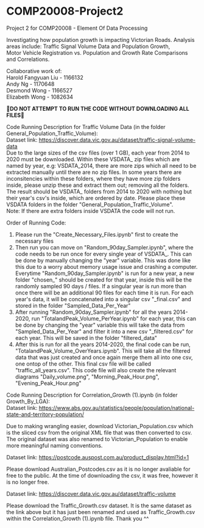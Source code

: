 # COMP20008-Project2
Project 2 for COMP20008 - Element Of Data Processing  


Investigating how population growth is impacting Victorian Roads. Analysis areas include: Traffic Signal Volume Data and Population Growth,  
Motor Vehicle Registration vs. Population and  Growth Rate Comparisons and Correlations. 


Collaborative work of:  
Harold Fangyuan Liu - 1166132  
Andy Ng -  1170648  
Desmond Wong - 1166527  
Elizabeth Wong - 1082634   


🔴**DO NOT ATTEMPT TO RUN THE CODE WITHOUT DOWNLOADING ALL FILES**🔴  

Code Running Description for Traffic Volume Data (in the folder General_Population_Traffic_Volume):  
Dataset link: https://discover.data.vic.gov.au/dataset/traffic-signal-volume-data  
Due to the large sizes of the csv files (over 1 GB), each year from 2014 to 2020 must be downloaded. Within these VSDATA_ zip files which are named by year, e.g: VSDATA_2014, there are more zips which all need to be extracted manually until there are no zip files. In some years there are inconsitencies within these folders, where they have more zip folders inside, please unzip these and extract them out; removing all the folders. The result should be VSDATA_ folders from 2014 to 2020 with nothing but their year's csv's inside, which are ordered by date. Please place these VSDATA folders in the folder "General_Population_Traffic_Volume".   
Note: If there are extra folders inside VSDATA the code will not run.  

Order of Running Code:
1. Please run the "Create_Necessary_Files.ipynb" first to create the necessary files   
2. Then run you can move on "Random_90day_Sampler.ipynb", where the code needs to be run once for every single year of VSDATA_. This can be done by manually changing the "year"  variable. This was done like this due to a worry about memory usage issue and crashing a computer. Everytime "Random_90day_Sampler.ipynb" is run for a new year, a new folder "chosen_" should be created for that year, inside this will be the randomly sampled 90 days / files. If a singular year is run more than once there will be an additional 90 files for each time it is run. For each year's data, it will be concatenated into a singular csv "_final.csv" and stored in the folder "Sampled_Data_Per_Year"  
3. After running "Random_90day_Sampler.ipynb" for all the years 2014-2020, run "TotalandPeak_Volume_PerYear.ipynb" for each year, this can be done by changing the "year" variable  this will take the data from "Sampled_Data_Per_Year" and filter it into a new csv "_filtered.csv" for each year. This will be saved in the folder "filtered_data"  
4. After this is run for all the years 2014-2020, the final code can be run, "TotalandPeak_Volume_OverYears.ipynb". This will take all the filtered data that was just created and once again merge them all into one csv, one ontop of the other. This final csv file will be called "traffic_all_years.csv". This code file will also create the relevant diagrams "Daily_volume.png", "Morning_Peak_Hour.png", "Evening_Peak_Hour.png"   

Code Running Description for Correlation_Growth (1).ipynb (in folder Growth_By_LGA):   
Dataset link: https://www.abs.gov.au/statistics/people/population/national-state-and-territory-population/

Due to making wrangling easier, download Victorian_Population.csv which is the sliced csv from the original XML file that was then converted to csv.   
The original dataset was also renamed to Victorian_Population to enable more meaningful naming conventions.   

Dataset link: https://postcode.auspost.com.au/product_display.html?id=1   

Please download Australian_Postcodes.csv as it is no longer avaliable for free to the public. At the time of downloading the csv, it was free, however it is no longer free.   

Dataset link: https://discover.data.vic.gov.au/dataset/traffic-volume   

Please download the Traffic_Growth.csv dataset. It is the same dataset as the link above but it has just been renamed and used as Traffic_Growth.csv within the Correlation_Growth (1).ipynb file. Thank you ^^

